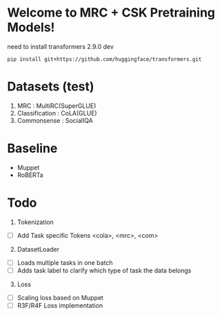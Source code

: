 # Welcome to MRC + CSK Pretraining Models!
need to install transformers 2.9.0 dev <br>
```
pip install git+https://github.com/huggingface/transformers.git
```

# Datasets (test)

1. MRC : MultiRC(SuperGLUE)
2. Classification : CoLA(GLUE)
3. Commonsense : SocialIQA

# Baseline
- Muppet
- RoBERTa

# Todo
1. Tokenization
- [ ] Add Task specific Tokens \<cola\>, \<mrc\>, \<com\>
2. DatasetLoader
- [ ] Loads multiple tasks in one batch
- [ ] Adds task label to clarify which type of task the data belongs
3. Loss
- [ ] Scaling loss based on Muppet
- [ ] R3F/R4F Loss implementation
